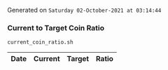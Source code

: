 Generated on `Saturday 02-October-2021 at 03:14:44`

### Current to Target Coin Ratio
`current_coin_ratio.sh`

Date|Current|Target|Ratio
---|---|---|---
